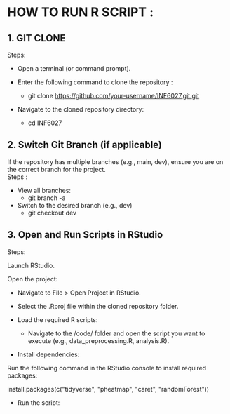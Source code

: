 # HOW TO RUN R SCRIPT :

## 1. GIT CLONE
Steps:

- Open a terminal (or command prompt).<br>
- Enter the following command to clone the repository : <br> 
   - git clone https://github.com/your-username/INF6027.git.git

- Navigate to the cloned repository directory: <br>
    - cd INF6027

## 2. Switch Git Branch (if applicable)

If the repository has multiple branches (e.g., main, dev), ensure you are on the correct branch for the project. <br>
Steps :

- View all branches: <br>
   - git branch -a
- Switch to the desired branch (e.g., dev) <br>
   - git checkout dev

## 3. Open and Run Scripts in RStudio <br>
Steps: <br>

Launch RStudio.

Open the project:

- Navigate to File > Open Project in RStudio. <br>
- Select the .Rproj file within the cloned repository folder. <br>
- Load the required R scripts: <br>

   - Navigate to the /code/ folder and open the script you want to execute 
     (e.g., data_preprocessing.R, analysis.R).
- Install dependencies:

Run the following command in the RStudio console to install required packages: <br>

install.packages(c("tidyverse", "pheatmap", "caret", "randomForest"))

- Run the script:


